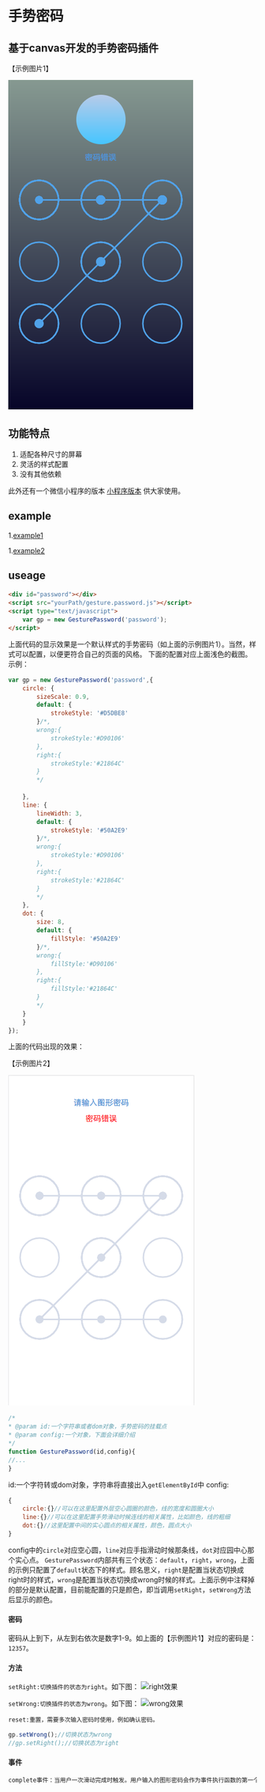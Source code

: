# 手势密码
## 基于canvas开发的手势密码插件
【示例图片1】

![深色截图](/images/dark.png)
## 功能特点
1. 适配各种尺寸的屏幕
2. 灵活的样式配置
3. 没有其他依赖

此外还有一个微信小程序的版本 [小程序版本](https://github.com/a932455223/wxGesturePassword) 供大家使用。

## example
1.[example1](http://simon-du.me/gesturePassword/dark.html)

1.[example2](http://simon-du.me/gesturePassword/light.html)
## useage
```html
<div id="password"></div>
<script src="yourPath/gesture.password.js"></script>
<script type="text/javascript">
    var gp = new GesturePassword('password');
</script>
```
上面代码的显示效果是一个默认样式的手势密码（如上面的示例图片1）。当然，样式可以配置，以便更符合自己的页面的风格。
下面的配置对应上面浅色的截图。
示例：
```javascript
var gp = new GesturePassword('password',{
    circle: {
        sizeScale: 0.9,
        default: {
            strokeStyle: '#D5DBE8'
        }/*,
        wrong:{
            strokeStyle:'#D90106'
        },
        right:{
            strokeStyle:'#21864C'
        }
        */

    },
    line: {
        lineWidth: 3,
        default: {
            strokeStyle: '#50A2E9'
        }/*,
        wrong:{
            strokeStyle:'#D90106'
        },
        right:{
            strokeStyle:'#21864C'
        }
        */
    },
    dot: {
        size: 8,
        default: {
            fillStyle: '#50A2E9'
        }/*,
        wrong:{
            fillStyle:'#D90106'
        },
        right:{
            fillStyle:'#21864C'
        }
        */
    }
    }
});
```
上面的代码出现的效果：

【示例图片2】

![浅色截图](/images/light.png)
```javascript
/*
* @param id:一个字符串或者dom对象，手势密码的挂载点
* @param config:一个对象，下面会详细介绍
*/
function GesturePassword(id,config){
//...
}
```
id:一个字符转或dom对象，字符串将直接出入`getElementById`中
config:
```javascript
{
    circle:{}//可以在这里配置外层空心圆圈的颜色，线的宽度和圆圈大小
    line:{}//可以在这里配置手势滑动时候连线的相关属性，比如颜色，线的粗细
    dot:{}//这里配置中间的实心圆点的相关属性，颜色，圆点大小
}
```
config中的`circle`对应空心圆，`line`对应手指滑动时候那条线，`dot`对应园中心那个实心点。
`GesturePassword`内部共有三个状态：`default`，`right`，`wrong`，上面的示例只配置了`default`状态下的样式。顾名思义，`right`是配置当状态切换成right时的样式，`wrong`是配置当状态切换成wrong时候的样式。上面示例中注释掉的部分是默认配置，目前能配置的只是颜色，即当调用`setRight`，`setWrong`方法后显示的颜色。
#### 密码
密码从上到下，从左到右依次是数字1-9。如上面的【示例图片1】对应的密码是：`12357`。
#### 方法
``` setRight:切换插件的状态为right ```。如下图：
![right效果](/images/right.png)

``` setWrong:切换插件的状态为wrong ```。如下图：
![wrong效果](/images/wrong.png)

``` reset:重置，需要多次输入密码时使用，例如确认密码。 ```
```javascript
gp.setWrong();//切换状态为wrong
//gp.setRight();//切换状态为right
```

#### 事件
```javascript
complete事件：当用户一次滑动完成时触发。用户输入的图形密码会作为事件执行函数的第一个参数出入。
```

